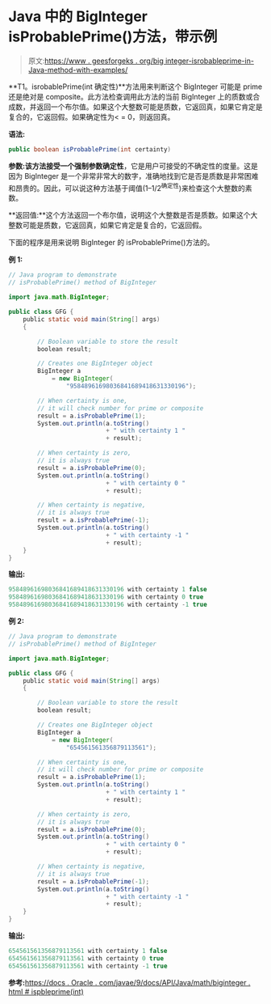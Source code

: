 # Java 中的 BigInteger isProbablePrime()方法，带示例

> 原文:[https://www . geesforgeks . org/big integer-isrobableprime-in-Java-method-with-examples/](https://www.geeksforgeeks.org/biginteger-isprobableprime-method-in-java-with-examples/)

**T1。isrobablePrime(int 确定性)**方法用来判断这个 BigInteger 可能是 prime 还是绝对是 composite。此方法检查调用此方法的当前 BigInteger 上的质数或合成数，并返回一个布尔值。如果这个大整数可能是质数，它返回真，如果它肯定是复合的，它返回假。如果确定性为< = 0，则返回真。

**语法:**

```java
public boolean isProbablePrime(int certainty)
```

**参数:**该方法接受一个强制参数**确定性**，它是用户可接受的不确定性的度量。这是因为 BigInteger 是一个非常非常大的数字，准确地找到它是否是质数是非常困难和昂贵的。因此，可以说这种方法基于阈值(1–1/2<sup>确定性</sup>)来检查这个大整数的素数。

**返回值:**这个方法返回一个布尔值，说明这个大整数是否是质数。如果这个大整数可能是质数，它返回真，如果它肯定是复合的，它返回假。

下面的程序是用来说明 BigInteger 的 isProbablePrime()方法的。

**例 1:**

```java
// Java program to demonstrate
// isProbablePrime() method of BigInteger

import java.math.BigInteger;

public class GFG {
    public static void main(String[] args)
    {

        // Boolean variable to store the result
        boolean result;

        // Creates one BigInteger object
        BigInteger a
            = new BigInteger(
                "95848961698036841689418631330196");

        // When certainty is one,
        // it will check number for prime or composite
        result = a.isProbablePrime(1);
        System.out.println(a.toString()
                           + " with certainty 1 "
                           + result);

        // When certainty is zero,
        // it is always true
        result = a.isProbablePrime(0);
        System.out.println(a.toString()
                           + " with certainty 0 "
                           + result);

        // When certainty is negative,
        // it is always true
        result = a.isProbablePrime(-1);
        System.out.println(a.toString()
                           + " with certainty -1 "
                           + result);
    }
}
```

**输出:**

```java
95848961698036841689418631330196 with certainty 1 false
95848961698036841689418631330196 with certainty 0 true
95848961698036841689418631330196 with certainty -1 true

```

**例 2:**

```java
// Java program to demonstrate
// isProbablePrime() method of BigInteger

import java.math.BigInteger;

public class GFG {
    public static void main(String[] args)
    {

        // Boolean variable to store the result
        boolean result;

        // Creates one BigInteger object
        BigInteger a
            = new BigInteger(
                "654561561356879113561");

        // When certainty is one,
        // it will check number for prime or composite
        result = a.isProbablePrime(1);
        System.out.println(a.toString()
                           + " with certainty 1 "
                           + result);

        // When certainty is zero,
        // it is always true
        result = a.isProbablePrime(0);
        System.out.println(a.toString()
                           + " with certainty 0 "
                           + result);

        // When certainty is negative,
        // it is always true
        result = a.isProbablePrime(-1);
        System.out.println(a.toString()
                           + " with certainty -1 "
                           + result);
    }
}
```

**输出:**

```java
654561561356879113561 with certainty 1 false
654561561356879113561 with certainty 0 true
654561561356879113561 with certainty -1 true

```

**参考:**[https://docs . Oracle . com/javae/9/docs/API/Java/math/biginteger . html # ispbleprime(int)](https://docs.oracle.com/javase/9/docs/api/java/math/BigInteger.html#isProbablePrime(int))